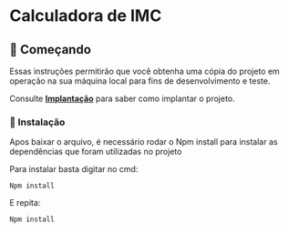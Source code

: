 
# Calculadora de IMC


 
## 🚀 Começando

Essas instruções permitirão que você obtenha uma cópia do projeto em operação na sua máquina local para fins de desenvolvimento e teste.

Consulte **[Implantação](#-implanta%C3%A7%C3%A3o)** para saber como implantar o projeto.

### 🔧 Instalação

Apos baixar o arquivo, é necessário rodar o Npm install para instalar as dependências que foram utilizadas no projeto

Para instalar basta digitar no cmd:

```
Npm install
```

E repita:

```
Npm install

```

